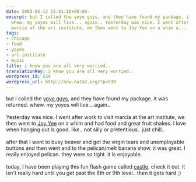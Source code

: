 ```yaml
---
date: 2003-06-12 15:41:18+00:00
excerpt: but I called the yoyo guys, and they have found my package. it was returned.
  whew. my yoyos will live... again.. Yesterday was nice. I went after work to visit
  marcia at the art institute, we then went to Joy Yee on a whim a...
tags:
- chicago
- food
- yoyos
- art-institute
- music
title: i know you are all very worried..
translationKey: i know you are all very worried..
wordpress_id: 539
wordpress_url: http://new.nata2.org/?p=539
---
```


but I called the <a href="http://www.yoyoguy.com">yoyo guys</a>, and they have found my package. it was returned. whew. my yoyos will live... again.. <br/><br/>Yesterday was nice. I went after work to visit marcia at the art institute, we then went to <a href="http://entertainment.metromix.chicagotribune.com/top/1,1419,M-Metromix-Dining-bubbletea!PlaceDetail-20521,00.html">Joy Yee</a> on a whim and had food and great fruit shakes. I love when hanging out is good. like.. not silly or pretentious.. just chill.. <br/><br/>after that I went to busy beaver and got the virgin tears and unemployable buttons and then went and to the pelican/melt banana show. it was great. I really enjoyed pelican. they were so tight. it is enjoyable. <br/><br/>today, I have been playing this fun flash game called <a href="http://www.xgenstudios.com/castle/index.htm">castle</a>. check it out. it isn't really hard until you get past the 8th or 9th level.. then it gets hard ;)